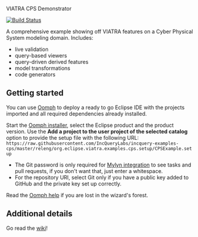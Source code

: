 VIATRA CPS Demonstrator

[![Build Status](https://build.inf.mit.bme.hu/jenkins/job/CPS-Demonstrator/badge/icon)](https://build.inf.mit.bme.hu/jenkins/job/CPS-Demonstrator/)

A comprehensive example showing off VIATRA features on a Cyber Physical System modeling domain.
Includes:
  * live validation
  * query-based viewers
  * query-driven derived features
  * model transformations
  * code generators

## Getting started

You can use [Oomph](https://www.eclipse.org/oomph) to deploy a ready to go Eclipse IDE with the projects imported and all required dependencies already installed.

Start the [Oomph installer](https://wiki.eclipse.org/Eclipse_Oomph_Installer), select the Eclipse product and the product version. Use the **Add a project to the user project of the selected catalog** option to provide the setup file with the following URL: `https://raw.githubusercontent.com/IncQueryLabs/incquery-examples-cps/master/releng/org.eclipse.viatra.examples.cps.setup/CPSExample.setup`
  * The Git password is only required for [Mylyn integration](http://eclipse.github.io/) to see tasks and pull requests, if you don't want that, just enter a whitespace.
  * For the repository URI, select Git only if you have a public key added to GitHub and the private key set up correctly.

Read the [Oomph help](http://download.eclipse.org/oomph/help/org.eclipse.oomph.setup.doc/html/user/wizard/index.html) if you are lost in the wizard's forest.

## Additional details

Go read the [wiki](https://github.com/IncQueryLabs/incquery-examples-cps/wiki)!
